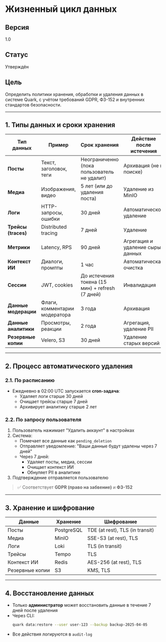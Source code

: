 ﻿# Жизненный цикл данных

## Версия
1.0

## Статус
Утверждён

## Цель
Определить политики хранения, обработки и удаления данных в системе Quark, с учётом требований GDPR, ФЗ-152 и внутренних стандартов безопасности.

---

## 1. Типы данных и сроки хранения

| Тип данных | Пример | Срок хранения | Действие после истечения |
|----------|--------|----------------|--------------------------|
| **Посты** | Текст, заголовок, теги | Неограниченно (пока пользователь не удалит) | Архивация (не в поиске) |
| **Медиа** | Изображения, видео | 5 лет (или до удаления поста) | Удаление из MinIO |
| **Логи** | HTTP-запросы, ошибки | 30 дней | Автоматическое удаление |
| **Трейсы (traces)** | Distributed tracing | 7 дней | Удаление |
| **Метрики** | Latency, RPS | 90 дней | Агрегация и удаление сырых данных |
| **Контекст ИИ** | Диалоги, промпты | 1 час | Автоматическая очистка |
| **Сессии** | JWT, cookies | До истечения токена (15 мин) + refresh (7 дней) | Инвалидация |
| **Данные модерации** | Флаги, комментарии модератора | 3 года | Архивация |
| **Данные аналитики** | Просмотры, реакции | 2 года | Агрегация, удаление PII |
| **Резервные копии** | Velero, S3 | 30 дней | Удаление старых версий |

---

## 2. Процесс автоматического удаления

### 2.1. По расписанию
- Ежедневно в 02:00 UTC запускается **cron-задача**:
  - Удаляет логи старше 30 дней
  - Очищает трейсы старше 7 дней
  - Архивирует аналитику старше 2 лет

### 2.2. По запросу пользователя
1. Пользователь нажимает "Удалить аккаунт" в настройках
2. Система:
   - Помечает все данные как `pending_deletion`
   - Отправляет уведомление: "Ваши данные будут удалены через 7 дней"
   - Через 7 дней:
     - Удаляет посты, медиа, сессии
     - Очищает контекст ИИ
     - Обнуляет PII в аналитике
3. Подтверждение отправляется пользователю

> ✅ Соответствует **GDPR (право на забвение)** и **ФЗ-152**

---

## 3. Хранение и шифрование

| Данные | Хранение | Шифрование |
|-------|---------|-----------|
| Посты | PostgreSQL | TDE (at rest), TLS (in transit) |
| Медиа | MinIO | SSE-S3 (at rest), TLS |
| Логи | Loki | TLS (in transit) |
| Трейсы | Tempo | TLS |
| Контекст ИИ | Redis | AES-256 (at rest), TLS |
| Резервные копии | S3 | KMS, TLS |

---

## 4. Восстановление данных
- Только **администратор** может восстановить данные в течение 7 дней после удаления
- Через CLI:
  ```bash
  quark data:restore --user user-123 --backup backup-2025-04-05
  ```
- Все действия логируются в `audit-log`